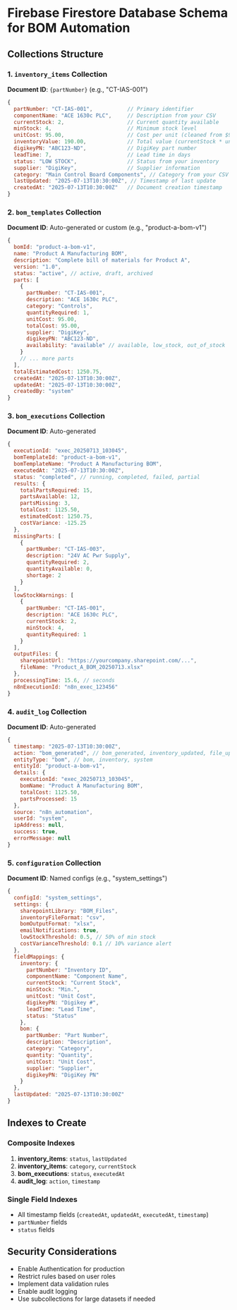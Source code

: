# Firebase Firestore Database Schema for BOM Automation

## Collections Structure

### 1. `inventory_items` Collection
**Document ID**: `{partNumber}` (e.g., "CT-IAS-001")

```javascript
{
  partNumber: "CT-IAS-001",           // Primary identifier
  componentName: "ACE 1630c PLC",     // Description from your CSV
  currentStock: 2,                    // Current quantity available
  minStock: 4,                        // Minimum stock level
  unitCost: 95.00,                    // Cost per unit (cleaned from $95.00)
  inventoryValue: 190.00,             // Total value (currentStock * unitCost)
  digikeyPN: "ABC123-ND",             // DigiKey part number
  leadTime: 7,                        // Lead time in days
  status: "LOW STOCK",                // Status from your inventory
  supplier: "DigiKey",                // Supplier information
  category: "Main Control Board Components", // Category from your CSV
  lastUpdated: "2025-07-13T10:30:00Z", // Timestamp of last update
  createdAt: "2025-07-13T10:30:00Z"   // Document creation timestamp
}
```

### 2. `bom_templates` Collection
**Document ID**: Auto-generated or custom (e.g., "product-a-bom-v1")

```javascript
{
  bomId: "product-a-bom-v1",
  name: "Product A Manufacturing BOM",
  description: "Complete bill of materials for Product A",
  version: "1.0",
  status: "active", // active, draft, archived
  parts: [
    {
      partNumber: "CT-IAS-001",
      description: "ACE 1630c PLC", 
      category: "Controls",
      quantityRequired: 1,
      unitCost: 95.00,
      totalCost: 95.00,
      supplier: "DigiKey",
      digikeyPN: "ABC123-ND",
      availability: "available" // available, low_stock, out_of_stock
    }
    // ... more parts
  ],
  totalEstimatedCost: 1250.75,
  createdAt: "2025-07-13T10:30:00Z",
  updatedAt: "2025-07-13T10:30:00Z",
  createdBy: "system"
}
```

### 3. `bom_executions` Collection
**Document ID**: Auto-generated

```javascript
{
  executionId: "exec_20250713_103045",
  bomTemplateId: "product-a-bom-v1",
  bomTemplateName: "Product A Manufacturing BOM",
  executedAt: "2025-07-13T10:30:00Z",
  status: "completed", // running, completed, failed, partial
  results: {
    totalPartsRequired: 15,
    partsAvailable: 12,
    partsMissing: 3,
    totalCost: 1125.50,
    estimatedCost: 1250.75,
    costVariance: -125.25
  },
  missingParts: [
    {
      partNumber: "CT-IAS-003",
      description: "24V AC Pwr Supply",
      quantityRequired: 2,
      quantityAvailable: 0,
      shortage: 2
    }
  ],
  lowStockWarnings: [
    {
      partNumber: "CT-IAS-001",
      description: "ACE 1630c PLC",
      currentStock: 2,
      minStock: 4,
      quantityRequired: 1
    }
  ],
  outputFiles: {
    sharepointUrl: "https://yourcompany.sharepoint.com/...",
    fileName: "Product_A_BOM_20250713.xlsx"
  },
  processingTime: 15.6, // seconds
  n8nExecutionId: "n8n_exec_123456"
}
```

### 4. `audit_log` Collection
**Document ID**: Auto-generated

```javascript
{
  timestamp: "2025-07-13T10:30:00Z",
  action: "bom_generated", // bom_generated, inventory_updated, file_uploaded, etc.
  entityType: "bom", // bom, inventory, system
  entityId: "product-a-bom-v1",
  details: {
    executionId: "exec_20250713_103045",
    bomName: "Product A Manufacturing BOM",
    totalCost: 1125.50,
    partsProcessed: 15
  },
  source: "n8n_automation",
  userId: "system",
  ipAddress: null,
  success: true,
  errorMessage: null
}
```

### 5. `configuration` Collection
**Document ID**: Named configs (e.g., "system_settings")

```javascript
{
  configId: "system_settings",
  settings: {
    sharepointLibrary: "BOM_Files",
    inventoryFileFormat: "csv",
    bomOutputFormat: "xlsx",
    emailNotifications: true,
    lowStockThreshold: 0.5, // 50% of min stock
    costVarianceThreshold: 0.1 // 10% variance alert
  },
  fieldMappings: {
    inventory: {
      partNumber: "Inventory ID",
      componentName: "Component Name",
      currentStock: "Current Stock",
      minStock: "Min.",
      unitCost: "Unit Cost",
      digikeyPN: "Digikey #",
      leadTime: "Lead Time",
      status: "Status"
    },
    bom: {
      partNumber: "Part Number",
      description: "Description",
      category: "Category",
      quantity: "Quantity",
      unitCost: "Unit Cost",
      supplier: "Supplier",
      digikeyPN: "DigiKey PN"
    }
  },
  lastUpdated: "2025-07-13T10:30:00Z"
}
```

## Indexes to Create

### Composite Indexes
1. **inventory_items**: `status`, `lastUpdated`
2. **inventory_items**: `category`, `currentStock`
3. **bom_executions**: `status`, `executedAt`
4. **audit_log**: `action`, `timestamp`

### Single Field Indexes
- All timestamp fields (`createdAt`, `updatedAt`, `executedAt`, `timestamp`)
- `partNumber` fields
- `status` fields

## Security Considerations

- Enable Authentication for production
- Restrict rules based on user roles
- Implement data validation rules
- Enable audit logging
- Use subcollections for large datasets if needed